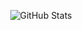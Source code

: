 <p align="center">
  <img alt="GitHub Stats" src="https://github-readme-stats.vercel.app/api?username=alfasst&count_private=true&show_icons=true">
</p>
